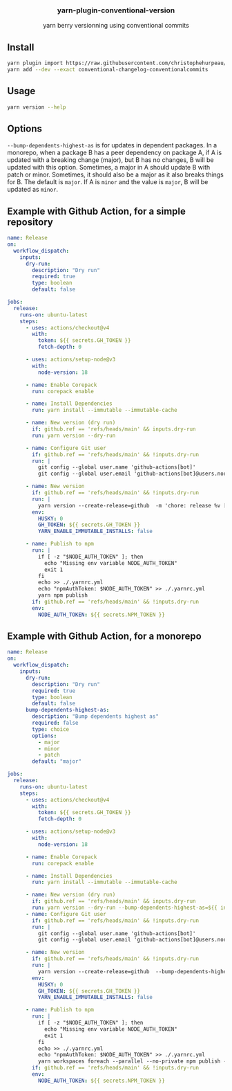 <h3 align="center">
  yarn-plugin-conventional-version
</h3>

<p align="center">
  yarn berry versionning using conventional commits
</p>

## Install

```bash
yarn plugin import https://raw.githubusercontent.com/christophehurpeau/yarn-plugin-conventional-version/main/bundles/@yarnpkg/plugin-conventional-version.cjs
yarn add --dev --exact conventional-changelog-conventionalcommits
```

## Usage

```bash
yarn version --help
```

## Options

`--bump-dependents-highest-as` is for updates in dependent packages. In a monorepo, when a package B has a peer dependency on package A, if A is updated with a breaking change (major), but B has no changes, B will be updated with this option. Sometimes, a major in A should update B with patch or minor. Sometimes, it should also be a major as it also breaks things for B. The default is `major`. If A is `minor` and the value is `major`, B will be updated as `minor`.

## Example with Github Action, for a simple repository

```yml
name: Release
on:
  workflow_dispatch:
    inputs:
      dry-run:
        description: "Dry run"
        required: true
        type: boolean
        default: false

jobs:
  release:
    runs-on: ubuntu-latest
    steps:
      - uses: actions/checkout@v4
        with:
          token: ${{ secrets.GH_TOKEN }}
          fetch-depth: 0

      - uses: actions/setup-node@v3
        with:
          node-version: 18

      - name: Enable Corepack
        run: corepack enable

      - name: Install Dependencies
        run: yarn install --immutable --immutable-cache

      - name: New version (dry run)
        if: github.ref == 'refs/heads/main' && inputs.dry-run
        run: yarn version --dry-run

      - name: Configure Git user
        if: github.ref == 'refs/heads/main' && !inputs.dry-run
        run: |
          git config --global user.name 'github-actions[bot]'
          git config --global user.email 'github-actions[bot]@users.noreply.github.com'

      - name: New version
        if: github.ref == 'refs/heads/main' && !inputs.dry-run
        run: |
          yarn version --create-release=github  -m 'chore: release %v [skip ci]'
        env:
          HUSKY: 0
          GH_TOKEN: ${{ secrets.GH_TOKEN }}
          YARN_ENABLE_IMMUTABLE_INSTALLS: false

      - name: Publish to npm
        run: |
          if [ -z "$NODE_AUTH_TOKEN" ]; then
            echo "Missing env variable NODE_AUTH_TOKEN"
            exit 1
          fi
          echo >> ./.yarnrc.yml
          echo "npmAuthToken: $NODE_AUTH_TOKEN" >> ./.yarnrc.yml
          yarn npm publish
        if: github.ref == 'refs/heads/main' && !inputs.dry-run
        env:
          NODE_AUTH_TOKEN: ${{ secrets.NPM_TOKEN }}
```

## Example with Github Action, for a monorepo

```yml
name: Release
on:
  workflow_dispatch:
    inputs:
      dry-run:
        description: "Dry run"
        required: true
        type: boolean
        default: false
      bump-dependents-highest-as:
        description: "Bump dependents highest as"
        required: false
        type: choice
        options:
          - major
          - minor
          - patch
        default: "major"

jobs:
  release:
    runs-on: ubuntu-latest
    steps:
      - uses: actions/checkout@v4
        with:
          token: ${{ secrets.GH_TOKEN }}
          fetch-depth: 0

      - uses: actions/setup-node@v3
        with:
          node-version: 18

      - name: Enable Corepack
        run: corepack enable

      - name: Install Dependencies
        run: yarn install --immutable --immutable-cache

      - name: New version (dry run)
        if: github.ref == 'refs/heads/main' && inputs.dry-run
        run: yarn version --dry-run --bump-dependents-highest-as=${{ inputs.bump-dependents-highest-as }}
      - name: Configure Git user
        if: github.ref == 'refs/heads/main' && !inputs.dry-run
        run: |
          git config --global user.name 'github-actions[bot]'
          git config --global user.email 'github-actions[bot]@users.noreply.github.com'

      - name: New version
        if: github.ref == 'refs/heads/main' && !inputs.dry-run
        run: |
          yarn version --create-release=github  --bump-dependents-highest-as=${{ inputs.bump-dependents-highest-as }} -m 'chore: release [skip ci]\n\n%t'
        env:
          HUSKY: 0
          GH_TOKEN: ${{ secrets.GH_TOKEN }}
          YARN_ENABLE_IMMUTABLE_INSTALLS: false

      - name: Publish to npm
        run: |
          if [ -z "$NODE_AUTH_TOKEN" ]; then
            echo "Missing env variable NODE_AUTH_TOKEN"
            exit 1
          fi
          echo >> ./.yarnrc.yml
          echo "npmAuthToken: $NODE_AUTH_TOKEN" >> ./.yarnrc.yml
          yarn workspaces foreach --parallel --no-private npm publish --tolerate-republish
        if: github.ref == 'refs/heads/main' && !inputs.dry-run
        env:
          NODE_AUTH_TOKEN: ${{ secrets.NPM_TOKEN }}
```
